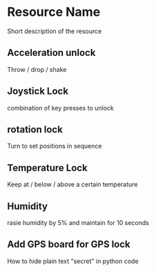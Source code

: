 # Resource Name

Short description of the resource

## Acceleration unlock
Throw / drop / shake

## Joystick Lock
combination of key presses to unlock

## rotation lock
Turn to set positions in sequence

## Temperature Lock
Keep at / below / above a certain temperature

## Humidity
rasie humidity by 5% and maintain for 10 seconds

## Add GPS board for GPS lock

How to hide plain text "secret" in python code
